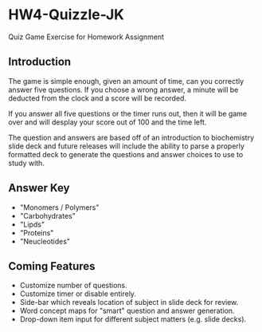 # HW4-Quizzle-JK
 Quiz Game Exercise for Homework Assignment

## Introduction

The game is simple enough, given an amount of time, can you correctly answer five questions.  If you choose a wrong answer, a minute will be deducted from the clock and a score will be recorded.

If you answer all five questions or the timer runs out, then it will be game over and will desplay your score out of 100 and the time left.

The question and answers are based off of an introduction to biochemistry slide deck and future releases will include the ability to parse a properly formatted deck to generate the questions and answer choices to use to study with.

## Answer Key

* "Monomers / Polymers"
* "Carbohydrates"
* "Lipds"
* "Proteins"
* "Neucleotides"

## Coming Features

* Customize number of questions.
* Customize timer or disable entirely.
* Side-bar which reveals location of subject in slide deck for review.
* Word concept maps for "smart" question and answer generation.
* Drop-down item input for different subject matters (e.g. slide decks).

